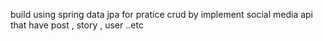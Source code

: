build using spring data jpa for pratice crud by implement social media api that have post , story , user ..etc
